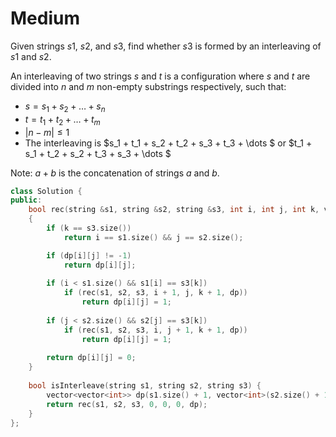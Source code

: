 # Medium

Given strings $s1$, $s2$, and $s3$, find whether $s3$ is formed by an interleaving of $s1$ and $s2$.

An interleaving of two strings $s$ and $t$ is a configuration where $s$ and $t$ are divided into $n$ and $m$ non-empty substrings respectively, such that:

- $s = s_1 + s_2 + \dots + s_n$
- $t = t_1 + t_2 + \dots + t_m$
- $|n - m| \leq 1$
- The interleaving is $s_1 + t_1 + s_2 + t_2 + s_3 + t_3 + \dots $ or $t_1 + s_1 + t_2 + s_2 + t_3 + s_3 + \dots $

Note: $a + b$ is the concatenation of strings $a$ and $b$.

```cpp
class Solution {
public:
    bool rec(string &s1, string &s2, string &s3, int i, int j, int k, vector<vector<int>> &dp)
    {
        if (k == s3.size())
            return i == s1.size() && j == s2.size();

        if (dp[i][j] != -1)
            return dp[i][j];
        
        if (i < s1.size() && s1[i] == s3[k])
            if (rec(s1, s2, s3, i + 1, j, k + 1, dp))
                return dp[i][j] = 1;
        
        if (j < s2.size() && s2[j] == s3[k])
            if (rec(s1, s2, s3, i, j + 1, k + 1, dp))
                return dp[i][j] = 1;
        
        return dp[i][j] = 0;
    }
    
    bool isInterleave(string s1, string s2, string s3) {
        vector<vector<int>> dp(s1.size() + 1, vector<int>(s2.size() + 1, -1));
        return rec(s1, s2, s3, 0, 0, 0, dp);
    }
};
```
